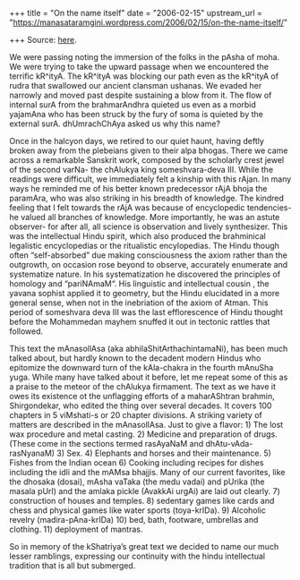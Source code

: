 +++
title = "On the name itself"
date = "2006-02-15"
upstream_url = "https://manasataramgini.wordpress.com/2006/02/15/on-the-name-itself/"

+++
Source: [here](https://manasataramgini.wordpress.com/2006/02/15/on-the-name-itself/).

We were passing noting the immersion of the folks in the pAsha of moha. We were trying to take the upward passage when we encountered the terrific kR^ityA. The kR^ityA was blocking our path even as the kR^ityA of rudra that swallowed our ancient clansman ushanas. We evaded her narrowly and moved past despite sustaining a blow from it. The flow of internal surA from the brahmarAndhra quieted us even as a morbid yajamAna who has been struck by the fury of soma is quieted by the external surA. dhUmrachChAya asked us why this name?

Once in the halcyon days, we retired to our quiet haunt, having deftly broken away from the plebeians given to their alpa bhogas. There we came across a remarkable Sanskrit work, composed by the scholarly crest jewel of the second varNa- the chAlukya king someshvara-deva III. While the readings were difficult, we immediately felt a kinship with this rAjan. In many ways he reminded me of his better known predecessor rAjA bhoja the paramAra, who was also striking in his breadth of knowledge. The kindred feeling that I felt towards the rAjA was because of encyclopedic tendencies- he valued all branches of knowledge. More importantly, he was an astute observer- for after all, all science is observation and lively synthesizer. This was the intellectual Hindu spirit, which also produced the brahminical legalistic encyclopedias or the ritualistic encylopedias. The Hindu though often “self-absorbed” due making consciousness the axiom rather than the outgrowth, on occasion rose beyond to observe, accurately enumerate and systematize nature. In his systematization he discovered the principles of homology and “pariNAmaM“. His linguistic and intellectual cousin , the yavana sophist applied it to geometry, but the Hindu elucidated in a more general sense, when not in the inebriation of the axiom of Atman. This period of someshvara deva III was the last efflorescence of Hindu thought before the Mohammedan mayhem snuffed it out in tectonic rattles that followed.

This text the mAnasollAsa (aka abhilaShitArthachintamaNi), has been much talked about, but hardly known to the decadent modern Hindus who epitomize the downward turn of the kAla-chakra in the fourth mAnuSha yuga. While many have talked about it before, let me repeat some of this as a praise to the meteor of the chAlukya firmament. The text as we have it owes its existence ot the unflagging efforts of a maharAShtran brahmin, Shirgondekar, who edited the thing over several decades. It covers 100 chapters in 5 viMshati-s or 20 chapter divisions. A striking variety of matters are described in the mAnasollAsa. Just to give a flavor: 1) The lost wax procedure and metal casting. 2) Medicine and preparation of drugs. (These come in the sections termed rasAyaNaM and dhAtu-vAda-rasNyanaM) 3) Sex. 4) Elephants and horses and their maintenance. 5) Fishes from the Indian ocean 6) Cooking including recipes for dishes including the idli and the mAMsa bhajjis. Many of our current favorites, like the dhosaka (dosai), mAsha vaTaka (the medu vadai) and pUrika (the masala pUrI) and the amlaka pickle (AvakkAi urgAi) are laid out clearly. 7) construction of houses and temples. 8) sedentary games like cards and chess and physical games like water sports (toya-krIDa). 9) Alcoholic revelry (madira-pAna-krIDa) 10) bed, bath, footware, umbrellas and clothing. 11) deployment of mantras.

So in memory of the kShatriya’s great text we decided to name our much lesser ramblings, expressing our continuity with the hindu intellectual tradition that is all but submerged.  

